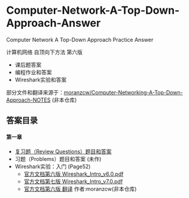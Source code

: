 ﻿# Computer-Network-A-Top-Down-Approach-Answer
Computer Network A Top-Down Approach Practice Answer


计算机网络 自顶向下方法 第六版<br/>
* 课后题答案
* 编程作业和答案
* Wireshark实验和答案

部分文件和翻译来源于：[moranzcw/Computer-Networking-A-Top-Down-Approach-NOTES](https://github.com/moranzcw/Computer-Networking-A-Top-Down-Approach-NOTES)
(非本仓库)

## 答案目录

#### 第一章
* [复习题（Review Questions）题目和答案](https://github.com/jzplp/Computer-Network-A-Top-Down-Approach-Answer/blob/master/Chapter%201/Chapter%201%20Review%20Questions%20Answers.md)
* 习题（Problems）题目和答案 (未作)
* Wireshark实验：入门 (Page52)
  * [官方文档第六版 Wireshark_Intro_v6.0.pdf](https://github.com/jzplp/Computer-Network-A-Top-Down-Approach-Answer/blob/master/Chapter%201/Wireshark_Intro_v6.0.pdf)
  * [官方文档第七版 Wireshark_Intro_v7.0.pdf](https://github.com/jzplp/Computer-Network-A-Top-Down-Approach-Answer/blob/master/Chapter%201/Wireshark_Intro_v7.0.pdf)
  * [官方文档第六版 翻译](https://github.com/moranzcw/Computer-Networking-A-Top-Down-Approach-NOTES/blob/master/WiresharkLab/Wireshark%E5%AE%9E%E9%AA%8C-Intro/Wireshark%E5%AE%9E%E9%AA%8C-Intro.md)
  作者:moranzcw(非本仓库)
